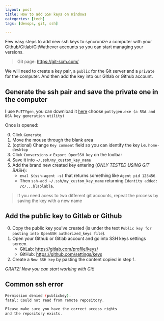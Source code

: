 ```yaml
---
layout: post
title: How to add SSH keys on Windows
categories: [tech]
tags: [devops, git, ssh]

---
```


Few easy steps to add new ssh keys to syncronize a computer with your Github/Gitlab/GitWathever accounts so you can start managing your versions.

> Git page: https://git-scm.com/

We will need to create a key pair,  a `public` for the Git server and a `private`  for the computer. And then add the key into our 
Gitlab or Github account.

## Generate the ssh pair and save the private one in the computer

I use `PuTTYgen`, you can download it [here](https://www.chiark.greenend.org.uk/~sgtatham/putty/latest.html) choose `puttygen.exe (a RSA and DSA key generation utility)`

Once is opened:

0. Click `Generate`.
0. Move the mouse through the blank area
0. (optional) Change `Key comment` field so you can identify the key i.e. `home-desktop`
0. Click `Conversions` > `Export OpenSSH key` on the toolbar
0. Save it into  `~/.ssh/my_custom_key_name`
0. Add the brand new created key entering (*ONLY TESTED USING GIT BASH*):
	+ `eval $(ssh-agent -s)` that returns something like `Agent pid 123456`.
	+ Then `ssh-add ~/.ssh/my_custom_key_name` returning `Identity added: /c/...blablabla`.

> If you need acess to two different git accounts, repeat the process by saving the key with a new name

## Add the public key to Gitlab or Github

0. Copy the public key you've created (is under the text `Public key for pasting into OpenSSH authorized_keys file`).
0. Open your Github or Gitlab account and go into SSH keys settings screen.
	+ GitLab: https://gitlab.com/profile/keys/
	+ GitHub: https://github.com/settings/keys
0. Create a `New SSH key` by pasting the content copied in step 1.


*GRATZ! Now you can start working with Git!*

## Common ssh error

```bash
Permission denied (publickey).
fatal: Could not read from remote repository.

Please make sure you have the correct access rights
and the repository exists.
```
